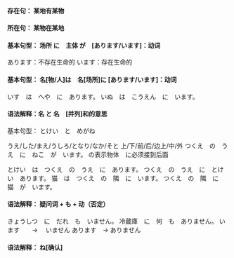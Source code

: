 #### 存在句： 某地有某物
#### 所在句： 某物在某地
#### 基本句型： 场所 に　主体 が　[あります/います]：动词
あります：不存在生命的
います：存在生命的
#### 基本句型： 名[物/人]は　名[场所]に  [あります/います]：动词
いす　は　へや　に　あります。
いぬ　は　こうえん　に　います。

#### 语法解释：名 と 名　[并列]和的意思
基本句型： とけい　と　めがね

うえ/した/まえ/うしろ/となり/なか/そと
上/下/前/后/边上/中/外
つくえ　の　うえ　に　ねこ　が　います。
の表示物体　に必须接到后面

とけい　は　つくえ　の　うえ　に　あります。
つくえ　の　うえ　に　とけい　あります。
猫　は　つくえ　の　隣　に　います。
つくえ　の　隣　に　猫　が　います。

#### 语法解释： 疑问词 + も + 动（否定）
きょうしつ　に　だれ　も　いません。
冷蔵庫　に　何　も　ありません。
います　　→ 　いません
あります　→   ありません

#### 语法解释： ね[确认]